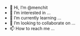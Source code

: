 - 👋 Hi, I’m @menchit
- 👀 I’m interested in ...
- 🌱 I’m currently learning ...
- 💞️ I’m looking to collaborate on ...
- 📫 How to reach me ...

<!---
menchit/menchit is a ✨ special ✨ repository because its `README.md` (this file) appears on your GitHub profile.
You can click the Preview link to take a look at your changes.
--->
